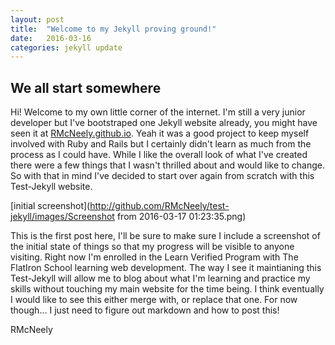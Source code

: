 ```yaml
---
layout: post
title:  "Welcome to my Jekyll proving ground!"
date:   2016-03-16
categories: jekyll update
---
```


## We all start somewhere

Hi! Welcome to my own little corner of the internet.  I'm still a very junior developer but I've bootstraped one Jekyll website already, you might have seen it at [RMcNeely.github.io](RMcNeely.github.io).  Yeah it was a good project to keep myself involved with Ruby and Rails but I certainly didn't learn as much from the process as I could have.  While I like the overall look of what I've created there were a few things that I wasn't thrilled about and would like to change. So with that in mind I've decided to start over again from scratch with this Test-Jekyll website.

[initial screenshot](http://github.com/RMcNeely/test-jekyll/images/Screenshot from 2016-03-17 01:23:35.png)

This is the first post here, I'll be sure to make sure I include a screenshot of the initial state of things so that my progress will be visible to anyone visiting.  Right now I'm enrolled in the Learn Verified Program with The FlatIron School learning web development.  The way I see it maintianing this Test-Jekyll will allow me to blog about what I'm learning and practice my skills without touching my main website for the time being. I think eventually I would like to see this either merge with, or replace that one. For now though... I just need to figure out markdown and how to post this!

RMcNeely
